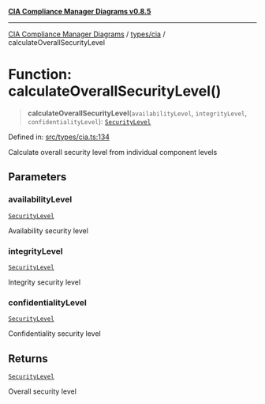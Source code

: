 [**CIA Compliance Manager Diagrams v0.8.5**](../../../README.md)

***

[CIA Compliance Manager Diagrams](../../../modules.md) / [types/cia](../README.md) / calculateOverallSecurityLevel

# Function: calculateOverallSecurityLevel()

> **calculateOverallSecurityLevel**(`availabilityLevel`, `integrityLevel`, `confidentialityLevel`): [`SecurityLevel`](../type-aliases/SecurityLevel.md)

Defined in: [src/types/cia.ts:134](https://github.com/Hack23/cia-compliance-manager/blob/3ae0301247f765ba03c8c0fe645db4718bb8af76/src/types/cia.ts#L134)

Calculate overall security level from individual component levels

## Parameters

### availabilityLevel

[`SecurityLevel`](../type-aliases/SecurityLevel.md)

Availability security level

### integrityLevel

[`SecurityLevel`](../type-aliases/SecurityLevel.md)

Integrity security level

### confidentialityLevel

[`SecurityLevel`](../type-aliases/SecurityLevel.md)

Confidentiality security level

## Returns

[`SecurityLevel`](../type-aliases/SecurityLevel.md)

Overall security level
